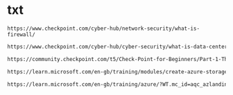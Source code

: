 # txt

``
https://www.checkpoint.com/cyber-hub/network-security/what-is-firewall/
``
```sh
https://www.checkpoint.com/cyber-hub/cyber-security/what-is-data-center/data-center-security-best-practices/
```

```sh
https://community.checkpoint.com/t5/Check-Point-for-Beginners/Part-1-The-Architecture/ba-p/88043
```
```sh
https://learn.microsoft.com/en-gb/training/modules/create-azure-storage-account/1-introduction
```

```sh
https://learn.microsoft.com/en-gb/training/azure/?WT.mc_id=aqc_azlandingpagetopnav_inproduct_azureportal
```
